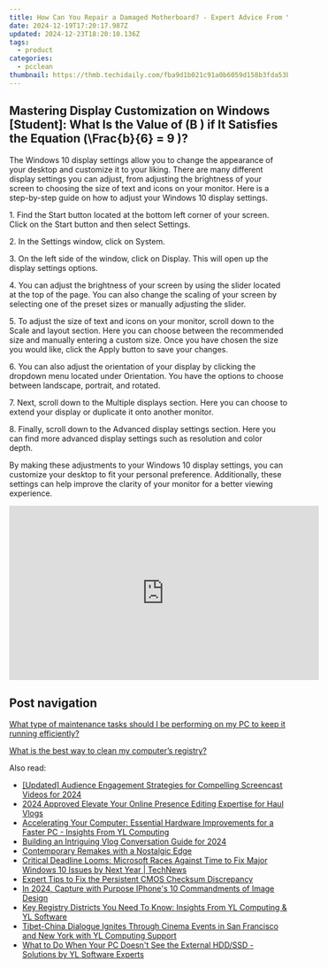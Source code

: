 ```yaml
---
title: How Can You Repair a Damaged Motherboard? - Expert Advice From YL Computing
date: 2024-12-19T17:20:17.987Z
updated: 2024-12-23T18:20:10.136Z
tags:
  - product
categories:
  - pcclean
thumbnail: https://thmb.techidaily.com/fba9d1b021c91a0b6059d158b3fda53b17a7a738b440e6aea613cee1fb4fd649.jpg
---
```


## Mastering Display Customization on Windows [Student]: What Is the Value of \(B \) if It Satisfies the Equation \(\Frac{b}{6} = 9 \)?

The Windows 10 display settings allow you to change the appearance of your desktop and customize it to your liking. There are many different display settings you can adjust, from adjusting the brightness of your screen to choosing the size of text and icons on your monitor. Here is a step-by-step guide on how to adjust your Windows 10 display settings. 

1\. Find the Start button located at the bottom left corner of your screen. Click on the Start button and then select Settings.

2\. In the Settings window, click on System.

3\. On the left side of the window, click on Display. This will open up the display settings options. 

4\. You can adjust the brightness of your screen by using the slider located at the top of the page. You can also change the scaling of your screen by selecting one of the preset sizes or manually adjusting the slider.

5\. To adjust the size of text and icons on your monitor, scroll down to the Scale and layout section. Here you can choose between the recommended size and manually entering a custom size. Once you have chosen the size you would like, click the Apply button to save your changes.

6\. You can also adjust the orientation of your display by clicking the dropdown menu located under Orientation. You have the options to choose between landscape, portrait, and rotated.

7\. Next, scroll down to the Multiple displays section. Here you can choose to extend your display or duplicate it onto another monitor.

8\. Finally, scroll down to the Advanced display settings section. Here you can find more advanced display settings such as resolution and color depth. 

By making these adjustments to your Windows 10 display settings, you can customize your desktop to fit your personal preference. Additionally, these settings can help improve the clarity of your monitor for a better viewing experience.

<!-- affiliate ads begin -->
<iframe width="560" height="315" src="https://www.youtube.com/embed/g6xXIR_Uh1A?si=TMXzklPEY50MUM05" title="YouTube video player" frameborder="0" allow="accelerometer; autoplay; clipboard-write; encrypted-media; gyroscope; picture-in-picture; web-share" referrerpolicy="strict-origin-when-cross-origin" allowfullscreen></iframe>
<!-- affiliate ads end -->

## Post navigation

[What type of maintenance tasks should I be performing on my PC to keep it running efficiently?](https://tools.techidaily.com/pcclean/products/)

[What is the best way to clean my computer’s registry?](https://tools.techidaily.com/pcclean/products/)

<ins class="adsbygoogle"
     style="display:block"
     data-ad-format="autorelaxed"
     data-ad-client="ca-pub-7571918770474297"
     data-ad-slot="1223367746"></ins>

<ins class="adsbygoogle"
     style="display:block"
     data-ad-client="ca-pub-7571918770474297"
     data-ad-slot="8358498916"
     data-ad-format="auto"
     data-full-width-responsive="true"></ins>

<span class="atpl-alsoreadstyle">Also read:</span>
<div><ul>
<li><a href="https://screen-sharing-recording.techidaily.com/updated-audience-engagement-strategies-for-compelling-screencast-videos-for-2024/"><u>[Updated] Audience Engagement Strategies for Compelling Screencast Videos for 2024</u></a></li>
<li><a href="https://fox-direct.techidaily.com/2024-approved-elevate-your-online-presence-editing-expertise-for-haul-vlogs/"><u>2024 Approved Elevate Your Online Presence Editing Expertise for Haul Vlogs</u></a></li>
<li><a href="https://win-cloud.techidaily.com/accelerating-your-computer-essential-hardware-improvements-for-a-faster-pc-insights-from-yl-computing/"><u>Accelerating Your Computer: Essential Hardware Improvements for a Faster PC - Insights From YL Computing</u></a></li>
<li><a href="https://extra-information.techidaily.com/building-an-intriguing-vlog-conversation-guide-for-2024/"><u>Building an Intriguing Vlog Conversation Guide for 2024</u></a></li>
<li><a href="https://games-able.techidaily.com/contemporary-remakes-with-a-nostalgic-edge/"><u>Contemporary Remakes with a Nostalgic Edge</u></a></li>
<li><a href="https://win-deluxe.techidaily.com/critical-deadline-looms-microsoft-races-against-time-to-fix-major-windows-10-issues-by-next-year-technews/"><u>Critical Deadline Looms: Microsoft Races Against Time to Fix Major Windows 10 Issues by Next Year | TechNews</u></a></li>
<li><a href="https://tech-recovery.techidaily.com/expert-tips-to-fix-the-persistent-cmos-checksum-discrepancy/"><u>Expert Tips to Fix the Persistent CMOS Checksum Discrepancy</u></a></li>
<li><a href="https://extra-information.techidaily.com/in-2024-capture-with-purpose-iphones-10-commandments-of-image-design/"><u>In 2024, Capture with Purpose IPhone's 10 Commandments of Image Design</u></a></li>
<li><a href="https://win-cloud.techidaily.com/key-registry-districts-you-need-to-know-insights-from-yl-computing-and-yl-software/"><u>Key Registry Districts You Need To Know: Insights From YL Computing & YL Software</u></a></li>
<li><a href="https://win-cloud.techidaily.com/tibet-china-dialogue-ignites-through-cinema-events-in-san-francisco-and-new-york-with-yl-computing-support/"><u>Tibet-China Dialogue Ignites Through Cinema Events in San Francisco and New York with YL Computing Support</u></a></li>
<li><a href="https://win-cloud.techidaily.com/what-to-do-when-your-pc-doesnt-see-the-external-hddssd-solutions-by-yl-software-experts/"><u>What to Do When Your PC Doesn't See the External HDD/SSD - Solutions by YL Software Experts</u></a></li>
</ul></div>


